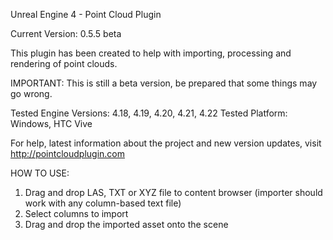 Unreal Engine 4 - Point Cloud Plugin

Current Version: 0.5.5 beta

This plugin has been created to help with importing, processing and rendering of point clouds.

IMPORTANT: This is still a beta version, be prepared that some things may go wrong.

Tested Engine Versions: 4.18, 4.19, 4.20, 4.21, 4.22
Tested Platform: Windows, HTC Vive

For help, latest information about the project and new version updates, visit http://pointcloudplugin.com

HOW TO USE:
1. Drag and drop LAS, TXT or XYZ file to content browser (importer should work with any column-based text file)
2. Select columns to import
3. Drag and drop the imported asset onto the scene
